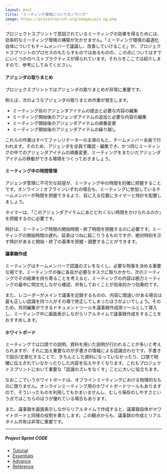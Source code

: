 ```yaml
---
layout: post
title: "ミーティング環境についてのノウハウ"
image: https://projectsprint.org/images/pjs_og.png
---
```


プロジェクトスプリントで意図されているミーティングの効果を得るためには、効率的なミーティング環境の構築が欠かせません。「ミーティング環境の最適化自体についてもチームメンバーで議論し、改善していけること」が、プロジェクトスプリントのプロセスのもたらすものではあるものの、この点についてはすでにいくつかのベストプラクティスが得られています。それらをここでは紹介しますので、参考にしてみてください。

#### アジェンダの取りまとめ
プロジェクスプリントではアジェンダの取りまとめが非常に重要です。

例えば、次のようなアジェンダの取りまとめ作業が発生します。
- ミーティング前のアジェンダアイテムの提出と必要な内容の編集
- ミーティング開始後のアジェンダアイテムの追加と必要な内容の編集
- ミーティング開始後のアジェンダアイテムの順番変更
- ミーティング開始後のアジェンダアイテムの繰り越し

これらの作業はすべてファシリテーターの主導のもと、チームメンバー全員で行われます。そのため、アジェンダを全員で確認・編集でき、かつ同じミーティングの中でのアジェンダアイテムの順番変更、ミーティングをまたいだアジェンダアイテムの移動ができる環境をつくっておきましょう。

#### ミーティング中の時間管理
アジェンダ管理に不可欠な前提が、ミーティング中の時間を的確に把握することです。オンライン / オフラインいずれの場合も、ミーティングに参加しているチームメンバーが時間を把握できるよう、目に入る位置にタイマーと時計を配置しましょう。

タイマーは、「このアジェンダアイテムにあとどれくらい時間をかけられるのか」を把握するのに必要です。

時計は、ミーティング時間の開始時間・終了時間を把握するのに必要です。ミーティングの開始時間の遅れ、延長はつねに起こりうるものですが、絶対時刻を示す時計があると開始・終了の基準を把握・調整することができます。

#### 議事録作成
ミーティングはチームメンバーで認識のズレをなくし、必要な物事を決める重要な場です。ミーティングの後に各自が必要なタスクに取りかかり、次のミーティングでその結果を持ち寄ることを考えると、ミーティングの内容は極力ミーティングの最中に明文化しながら確認、共有しておくことが効率的かつ効果的です。

また、レコーダーがメインで議事を記録するものの、内容に間違いがある場合は最も正しい認識を持つ人がその場で修正してしまったほうがよいでしょう。そのため、共同編集ができるドキュメントツールを議事録作成用ツールとして導入し、ミーティング中に画面表示しながらリアルタイムで議事録作成をすることをおすすめします。

#### ホワイトボード
ミーティングでは口頭での説明、資料を用いた説明が行われることが多いと考えられますが、それに加え重要なのが手書きの情報による認識合わせです。手書きで図示/文章化することで、きちんとした資料になっていなかったり、口頭で明確に伝えきれていなかったりした内容を伝えやすくなります。これもプロジェクトスプリントにおいて重要な「認識のズレをなくす」ことに大いに役立ちます。

なおここでいうホワイトボードは、オフラインミーティングにおける物理的なものに限りません。オンラインミーティング用のホワイトボードツールもありますので、そういったものを利用してもかまいませんし、むしろ保存のしやすさという点ではこちらのほうが優れている場合もあります。

また、議事録を画面表示しながらリアルタイムで作成すると、議事録自体がホワイトボードと同様の役割を果たします。この観点からも、議事録の作成とリアルタイム共有は非常に重要です。

---

##### Project Sprint CODE
- [Tutorial](../tutorial/index.md)
- [Essentials](../essentials.md)
- [Advance](../advance.md)
- [Reference](../reference.md)
